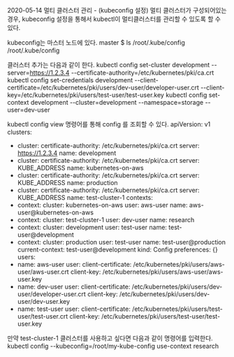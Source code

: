 2020-05-14
멀티 클러스터 관리 - (kubeconfig 설정)
멀티 클러스터가 구성되어있는 경우, kubeconfig 설정을 통해서 kubectl이 멀티클러스터를 관리할 수 있도록 할 수 있다.

kubeconfig는 마스터 노드에 있다.
master $ ls /root/.kube/config
/root/.kube/config

클러스터 추가는 다음과 같이 한다.
kubectl config set-cluster development --server=https://1.2.3.4 --certificate-authority=/etc/kubernetes/pki/ca.crt
kubectl config set-credentials development --client-certificate=/etc/kubernetes/pki/users/dev-user/developer-user.crt --client-key=/etc/kubernetes/pki/users/test-user/test-user.key
kubectl config set-context development --cluster=development --namespace=storage --user=dev-user

kubectl config view 명령어를 통해 config 를 조회할 수 있다.
apiVersion: v1
clusters:
- cluster:
    certificate-authority: /etc/kubernetes/pki/ca.crt
    server: https://1.2.3.4
  name: development
- cluster:
    certificate-authority: /etc/kubernetes/pki/ca.crt
    server: KUBE_ADDRESS
  name: kubernetes-on-aws
- cluster:
    certificate-authority: /etc/kubernetes/pki/ca.crt
    server: KUBE_ADDRESS
  name: production
- cluster:
    certificate-authority: /etc/kubernetes/pki/ca.crt
    server: KUBE_ADDRESS
  name: test-cluster-1
contexts:
- context:
    cluster: kubernetes-on-aws
    user: aws-user
  name: aws-user@kubernetes-on-aws
- context:
    cluster: test-cluster-1
    user: dev-user
  name: research
- context:
    cluster: development
    user: test-user
  name: test-user@development
- context:
    cluster: production
    user: test-user
  name: test-user@production
current-context: test-user@development
kind: Config
preferences: {}
users:
- name: aws-user
  user:
    client-certificate: /etc/kubernetes/pki/users/aws-user/aws-user.crt
    client-key: /etc/kubernetes/pki/users/aws-user/aws-user.key
- name: dev-user
  user:
    client-certificate: /etc/kubernetes/pki/users/dev-user/developer-user.crt
    client-key: /etc/kubernetes/pki/users/dev-user/dev-user.key
- name: test-user
  user:
    client-certificate: /etc/kubernetes/pki/users/test-user/test-user.crt
    client-key: /etc/kubernetes/pki/users/test-user/test-user.key


만약 test-cluster-1 클러스터를 사용하고 싶다면 다음과 같이 명령어를 입력한다.
kubectl config --kubeconfig=/root/my-kube-config use-context research
